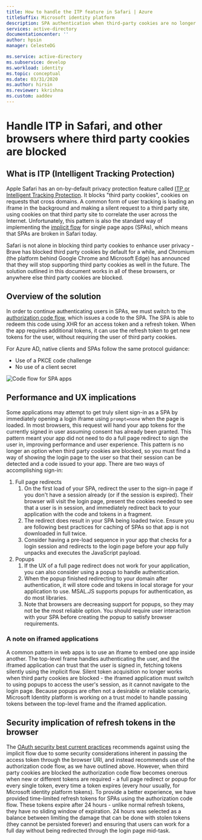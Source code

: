 ```yaml
---
title: How to handle the ITP feature in Safari | Azure
titleSuffix: Microsoft identity platform
description: SPA authentication when third-party cookies are no longer allowed.
services: active-directory
documentationcenter: ''
author: hpsin
manager: CelesteDG

ms.service: active-directory
ms.subservice: develop
ms.workload: identity
ms.topic: conceptual
ms.date: 03/31/2020
ms.author: hirsin
ms.reviewer: kkrishna
ms.custom: aaddev
---
```

# Handle ITP in Safari, and other browsers where third party cookies are blocked

## What is ITP (Intelligent Tracking Protection)

Apple Safari has an on-by-default privacy protection feature called [ITP or Intelligent Tracking Protection](https://webkit.org/tracking-prevention-policy/).  It blocks "third party cookies", cookies on requests that cross domains. A common form of user tracking is loading an iframe in the background and making a silent request to a third party site, using cookies on that  third party site to correlate the user across the Internet.  Unfortunately, this pattern is also the standard way of implementing the [implicit flow](v2-oauth2-implicit-grant-flow.md) for single page apps (SPAs), which means that SPAs are broken in Safari today.

Safari is not alone in blocking third party cookies to enhance user privacy - Brave has blocked third party cookies by default for a while, and Chromium (the platform behind Google Chrome and Microsoft Edge) has announced that they will stop supporting third party cookies as well in the future.  The solution outlined in this document works in all of these browsers, or anywhere else third party cookies are blocked.  

## Overview of the solution

In order to continue authenticating users in SPAs, we must switch to the [authorization code flow](v2-oauth2-auth-code-flow.md), which issues a code to the SPA. The SPA is able to redeem this code using XHR for an access token and a refresh token.  When the app requires additional tokens, it can use the refresh token to get new tokens for the user, without requiring the user of third party cookies.  

For Azure AD, native clients and SPAs follow the same protocol guidance: 

* Use of a PKCE code challenge
* No use of a client secret

![Code flow for SPA apps](media/v2-oauth-auth-code-spa/active-directory-oauth-code-spa.png)

## Performance and UX implications

Some applications may attempt to get truly silent sign-in as a SPA by immediately opening a login iframe using `prompt=none` when the page is loaded. In most browsers, this request will hand your app tokens for the currently signed in user assuming consent has already been granted.  This pattern meant your app did not need to do a full page redirect to sign the user in, improving performance and user experience.  This pattern is no longer an option when third party cookies are blocked, so you must find a way of showing the login page to the user so that their session can be detected and a code issued to your app.  There are two ways of accomplishing sign-in:

1. Full page redirects
    1. On the first load of your SPA, redirect the user to the sign-in page if you don't have a session already (or if the session is expired).  Their browser will visit the login page, present the cookies needed to see that a user is in session, and immediately redirect back to your application with the code and tokens in a fragment.
    1. The redirect does result in your SPA being loaded twice.  Ensure you are following best practices for caching of SPAs so that app is not downloaded in full twice.
    1. Consider having a pre-load sequence in your app that checks for a login session and redirects to the login page before your app fully unpacks and executes the JavaScript payload.
1. Popups
    1. If the UX of a full page redirect does not work for your application, you can also consider using a popup to handle authentication.  
    1. When the popup finished redirecting to your domain after authentication, it will store code and tokens in local storage for your application to use. MSAL.JS supports popups for authentication, as do most libraries.
    1. Note that browsers are decreasing support for popups, so they may not be the most reliable option.  You should require user interaction with your SPA before creating the popup to satisfy browser requirements.

### A note on iframed applications

A common pattern in web apps is to use an iframe to embed one app inside another.  The top-level frame handles authenticating the user, and the iframed application can trust that the user is signed in, fetching tokens silently using the implicit flow. Silent token acquisition no longer works when third party cookies are blocked - the iframed application must switch to using popups to access the user's session, as it cannot navigate to the login page.  Because popups are often not a desirable or reliable scenario, Microsoft Identity platform is working on a trust model to handle passing tokens between the top-level frame and the iframed application.

## Security implication of refresh tokens in the browser

The [OAuth security best current practices](https://tools.ietf.org/html/draft-ietf-oauth-security-topics-14) recommends against using the implicit flow due to some security considerations inherent in passing the access token through the browser URI, and instead recommends use of the authorization code flow, as we have outlined above.  However, when third party cookies are blocked the authorization code flow becomes onerous when new or different tokens are required - a full page redirect or popup for every single token, every time a token expires (every hour usually, for Microsoft identity platform tokens). To provide a better experience, we have provided time-limited refresh tokens for SPAs using the authorization code flow.  These tokens expire after 24 hours - unlike normal refresh tokens, they have no sliding window of expiration.  24 hours was selected as a balance between limiting the damage that can be done with stolen tokens (they cannot be persisted forever) and ensuring that users can work for a full day without being redirected through the login page mid-task.